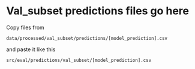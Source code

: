 # Val_subset predictions files go here

Copy files from

```
data/processed/val_subset/predictions/[model_prediction].csv
```

and paste it like this

```
src/eval/predictions/val_subset/[model_prediction].csv
```